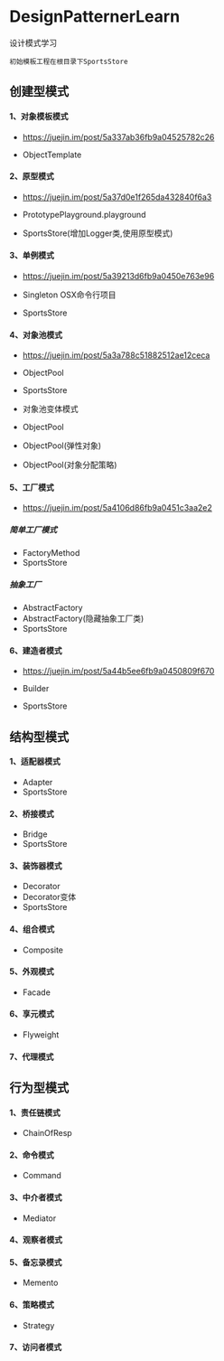 # DesignPatternerLearn
设计模式学习

~~~
初始模板工程在根目录下SportsStore
~~~

## 创建型模式
#### 1、对象模板模式 
* <https://juejin.im/post/5a337ab36fb9a04525782c26>

* ObjectTemplate


#### 2、原型模式
* <https://juejin.im/post/5a37d0e1f265da432840f6a3>
 
*  PrototypePlayground.playground
 
* SportsStore(增加Logger类,使用原型模式)

#### 3、单例模式
* <https://juejin.im/post/5a39213d6fb9a0450e763e96>


* Singleton OSX命令行项目
 
* SportsStore

#### 4、对象池模式
* <https://juejin.im/post/5a3a788c51882512ae12ceca>


* ObjectPool
* SportsStore
* 对象池变体模式
* ObjectPool
* ObjectPool(弹性对象)
* ObjectPool(对象分配策略)

#### 5、工厂模式

* <https://juejin.im/post/5a4106d86fb9a0451c3aa2e2>

##### 简单工厂模式
 
* FactoryMethod
* SportsStore
 
##### 抽象工厂

* AbstractFactory
* AbstractFactory(隐藏抽象工厂类)
* SportsStore

#### 6、建造者模式

* <https://juejin.im/post/5a44b5ee6fb9a0450809f670>
 
* Builder
 
* SportsStore


## 结构型模式

#### 1、适配器模式

* Adapter
* SportsStore

#### 2、桥接模式

* Bridge
* SportsStore

#### 3、装饰器模式

* Decorator
* Decorator变体
* SportsStore

#### 4、组合模式

* Composite

#### 5、外观模式

* Facade

#### 6、享元模式

* Flyweight

#### 7、代理模式

## 行为型模式

#### 1、责任链模式

* ChainOfResp

#### 2、命令模式

* Command

#### 3、中介者模式

* Mediator

#### 4、观察者模式

#### 5、备忘录模式

* Memento

#### 6、策略模式

* Strategy

#### 7、访问者模式
